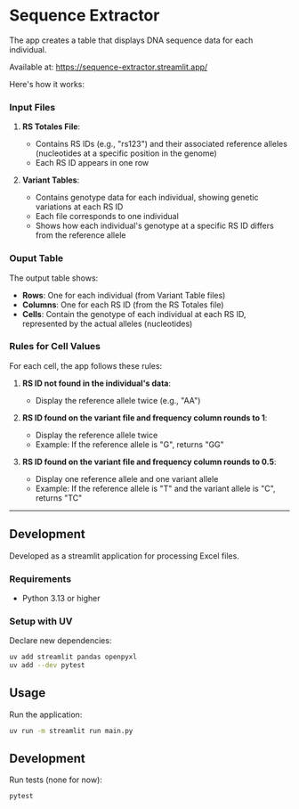 # Sequence Extractor

The app creates a table that displays DNA sequence data for each individual.

Available at: https://sequence-extractor.streamlit.app/

Here's how it works:

### Input Files

1. **RS Totales File**:
   - Contains RS IDs (e.g., "rs123") and their associated reference alleles (nucleotides at a specific position in the genome)
   - Each RS ID appears in one row

2. **Variant Tables**:
   - Contains genotype data for each individual, showing genetic variations at each RS ID
   - Each file corresponds to one individual
   - Shows how each individual's genotype at a specific RS ID differs from the reference allele

### Ouput Table

The output table shows:
- **Rows**: One for each individual (from Variant Table files)
- **Columns**: One for each RS ID (from the RS Totales file)
- **Cells**: Contain the genotype of each individual at each RS ID, represented by the actual alleles (nucleotides)

### Rules for Cell Values

For each cell, the app follows these rules:

1. **RS ID not found in the individual's data**:
   - Display the reference allele twice (e.g., "AA")

2. **RS ID found on the variant file and frequency column rounds to 1**:
   - Display the reference allele twice
   - Example: If the reference allele is "G", returns "GG"

3. **RS ID found on the variant file and frequency column rounds to 0.5**:
   - Display one reference allele and one variant allele
   - Example: If the reference allele is "T" and the variant allele is "C", returns "TC"

---

## Development

Developed as a streamlit application for processing Excel files.

### Requirements

- Python 3.13 or higher

### Setup with UV

Declare new dependencies:
```bash
uv add streamlit pandas openpyxl
uv add --dev pytest
```

## Usage

Run the application:
```bash
uv run -m streamlit run main.py
```

## Development

Run tests (none for now):
```bash
pytest
```

